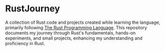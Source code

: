 # RustJourney
A collection of Rust code and projects created while learning the language, primarily following [The Rust Programming Language](https://doc.rust-lang.org/book/). This repository documents my journey through Rust's fundamentals, hands-on experiments, and small projects, enhancing my understanding and proficiency in Rust.
